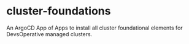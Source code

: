 # cluster-foundations
An ArgoCD App of Apps to install all cluster foundational elements for DevsOperative managed clusters.
